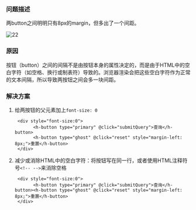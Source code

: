 ### 问题描述
两button之间明明只有8px的margin，但多出了一个间距。
<!-- <img src="../pictures/22.png" /> -->
![22](https://img.picgo.net/2024/11/22/22f71b17521b60b357.png)

### 原因
按钮（button）之间的间隔不是由按钮本身的属性决定的，而是由于HTML中的空白字符（如空格、换行或制表符）导致的。浏览器渲染会把这些空白字符作为正常的文本间隔，所以导致两按钮之间会多一块间距。

### 解决方案
1. 给两按钮的父元素加上```font-size: 0```
   ```
    <div style="font-size:0">
          <h-button type="primary" @click="submitQuery">查询</h-button>
          <h-button type="ghost" @click="reset" style="margin-left: 8px;">重置</h-button>
    </div>
   ```
2. 减少或消除HTML中的空白字符：将按钮写在同一行，或者使用HTML注释符号```<!-- -->```来消除空格
   ```
    <div style="font-size:0">
          <h-button type="primary" @click="submitQuery">查询</h-button><h-button type="ghost" @click="reset" style="margin-left: 8px;">重置</h-button>
    </div>
   ```